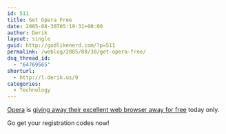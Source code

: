 ```yaml
---
id: 511
title: Get Opera Free
date: 2005-08-30T05:19:31+00:00
author: Derik
layout: single
guid: http://godlikenerd.com/?p=511
permalink: /weblog/2005/08/30/get-opera-free/
dsq_thread_id:
  - "64769565"
shorturl:
  - http://l.derik.us/9
categories:
  - Technology
---
```

[Opera](http://www.opera.com) is [giving away their excellent web browser away for free](http://my.opera.com/community/party/) today only.

Go get your registration codes now!